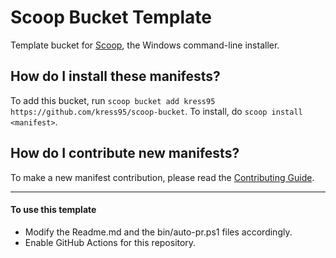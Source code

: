 # Scoop Bucket Template

<!-- Uncomment the following line after replacing placeholders -->
<!-- [![Tests](https://github.com/kress95/scoop-bucket/actions/workflows/ci.yml/badge.svg)](https://github.com/kress95/scoop-bucket/actions/workflows/ci.yml) [![Excavator](https://github.com/kress95/scoop-bucket/actions/workflows/excavator.yml/badge.svg)](https://github.com/kress95/scoop-bucket/actions/workflows/excavator.yml) -->

Template bucket for [Scoop](https://scoop.sh), the Windows command-line installer.

How do I install these manifests?
---------------------------------

To add this bucket, run `scoop bucket add kress95 https://github.com/kress95/scoop-bucket`. To install, do `scoop install <manifest>`.

How do I contribute new manifests?
----------------------------------

To make a new manifest contribution, please read the [Contributing Guide](https://github.com/ScoopInstaller/.github/blob/main/.github/CONTRIBUTING.md).

----

#### To use this template

- Modify the Readme.md and the bin/auto-pr.ps1 files accordingly.
- Enable GitHub Actions for this repository.
